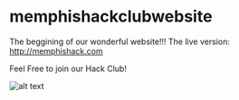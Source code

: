 <style>
</style>
# memphishackclubwebsite
The beggining of our wonderful website!!!
The live version:
http://memphishack.com

Feel Free to join our Hack Club!

![alt text](https://raw.githubusercontent.com/philip-hub/memphishackclubwebsite/main/code/images/tree.png)
